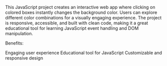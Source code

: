 This JavaScript project creates an interactive web app where clicking on colored boxes instantly changes the background color. Users can explore different color combinations for a visually engaging experience. The project is responsive, accessible, and built with clean code, making it a great educational tool for learning JavaScript event handling and DOM manipulation.

Benefits:

Engaging user experience
Educational tool for JavaScript
Customizable and responsive design

